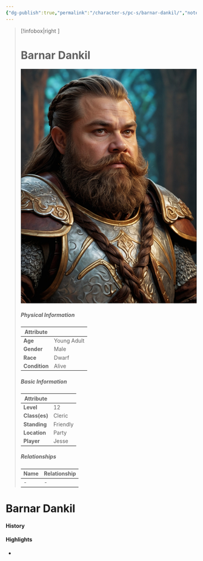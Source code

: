 ```yaml
---
{"dg-publish":true,"permalink":"/character-s/pc-s/barnar-dankil/","noteIcon":""}
---
```


>[!infobox|right ]
># **Barnar Dankil**
>![Barnar.jpg|cover h-small](/img/user/Attachments/Characters/Barnar.jpg)
>##### **Physical Information**
>| Attribute | | 
>---|---|
>| **Age** | Young Adult |
>| **Gender** | Male |
>| **Race** | Dwarf |
>| **Condition** | Alive |
>##### **Basic Information**
>| Attribute | |
>---|---|
>| **Level** | 12 |
>| **Class(es)** | Cleric |
>| **Standing** | Friendly |
>| **Location** | Party |
>| **Player** | Jesse |
>##### **Relationships**
>| Name | Relationship |
>---| ---|
>| - | *-* |

# Barnar Dankil
#### History
#### Highlights

- 